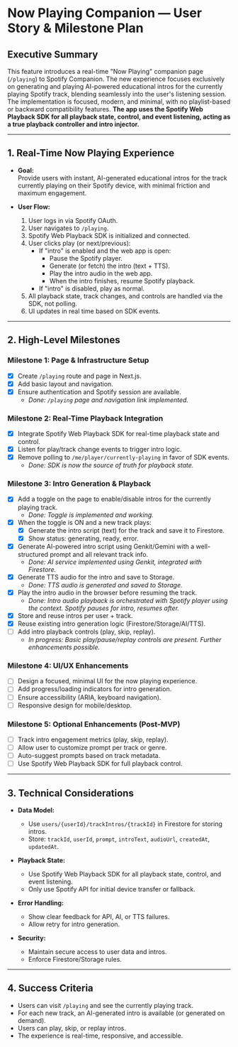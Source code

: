 # Now Playing Companion — User Story & Milestone Plan

## Executive Summary

This feature introduces a real-time "Now Playing" companion page (`/playing`) to Spotify Companion. The new experience focuses exclusively on generating and playing AI-powered educational intros for the currently playing Spotify track, blending seamlessly into the user's listening session. The implementation is focused, modern, and minimal, with no playlist-based or backward compatibility features. **The app uses the Spotify Web Playback SDK for all playback state, control, and event listening, acting as a true playback controller and intro injector.**

---

## 1. Real-Time Now Playing Experience

- **Goal:**  
  Provide users with instant, AI-generated educational intros for the track currently playing on their Spotify device, with minimal friction and maximum engagement.

- **User Flow:**
  1. User logs in via Spotify OAuth.
  2. User navigates to `/playing`.
  3. Spotify Web Playback SDK is initialized and connected.
  4. User clicks play (or next/previous):
     - If "intro" is enabled and the web app is open:
       - Pause the Spotify player.
       - Generate (or fetch) the intro (text + TTS).
       - Play the intro audio in the web app.
       - When the intro finishes, resume Spotify playback.
     - If "intro" is disabled, play as normal.
  5. All playback state, track changes, and controls are handled via the SDK, not polling.
  6. UI updates in real time based on SDK events.

---

## 2. High-Level Milestones

### **Milestone 1: Page & Infrastructure Setup**

- [x] Create `/playing` route and page in Next.js.
- [x] Add basic layout and navigation.
- [x] Ensure authentication and Spotify session are available.
  - _Done: `/playing` page and navigation link implemented._

### **Milestone 2: Real-Time Playback Integration**

- [x] Integrate Spotify Web Playback SDK for real-time playback state and control.
- [x] Listen for play/track change events to trigger intro logic.
- [x] Remove polling to `/me/player/currently-playing` in favor of SDK events.
  - _Done: SDK is now the source of truth for playback state._

### **Milestone 3: Intro Generation & Playback**

- [x] Add a toggle on the page to enable/disable intros for the currently playing track.
  - _Done: Toggle is implemented and working._
- [x] When the toggle is ON and a new track plays:
  - [x] Generate the intro script (text) for the track and save it to Firestore.
  - [x] Show status: generating, ready, error.
- [x] Generate AI-powered intro script using Genkit/Gemini with a well-structured prompt and all relevant track info.
  - _Done: AI service implemented using Genkit, integrated with Firestore._
- [x] Generate TTS audio for the intro and save to Storage.
  - _Done: TTS audio is generated and saved to Storage._
- [x] Play the intro audio in the browser before resuming the track.
  - _Done: Intro audio playback is orchestrated with Spotify player using the context. Spotify pauses for intro, resumes after._
- [x] Store and reuse intros per user + track.
- [x] Reuse existing intro generation logic (Firestore/Storage/AI/TTS).
- [ ] Add intro playback controls (play, skip, replay).
  - _In progress: Basic play/pause/replay controls are present. Further enhancements possible._

### **Milestone 4: UI/UX Enhancements**

- [ ] Design a focused, minimal UI for the now playing experience.
- [ ] Add progress/loading indicators for intro generation.
- [ ] Ensure accessibility (ARIA, keyboard navigation).
- [ ] Responsive design for mobile/desktop.

### **Milestone 5: Optional Enhancements (Post-MVP)**

- [ ] Track intro engagement metrics (play, skip, replay).
- [ ] Allow user to customize prompt per track or genre.
- [ ] Auto-suggest prompts based on track metadata.
- [ ] Use Spotify Web Playback SDK for full playback control.

---

## 3. Technical Considerations

- **Data Model:**

  - Use `users/{userId}/trackIntros/{trackId}` in Firestore for storing intros.
  - Store: `trackId`, `userId`, `prompt`, `introText`, `audioUrl`, `createdAt`, `updatedAt`.

- **Playback State:**

  - Use Spotify Web Playback SDK for all playback state, control, and event listening.
  - Only use Spotify API for initial device transfer or fallback.

- **Error Handling:**

  - Show clear feedback for API, AI, or TTS failures.
  - Allow retry for intro generation.

- **Security:**
  - Maintain secure access to user data and intros.
  - Enforce Firestore/Storage rules.

---

## 4. Success Criteria

- Users can visit `/playing` and see the currently playing track.
- For each new track, an AI-generated intro is available (or generated on demand).
- Users can play, skip, or replay intros.
- The experience is real-time, responsive, and accessible.
